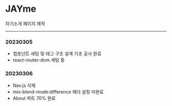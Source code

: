 # JAYme
자기소개 페이지 제작

***

### 20230305
* 컴포넌트 세팅 및 태그 구조 설계 기초 공사 완료
* react-router-dom 세팅 중

### 20230306
* Nav.js 삭제
* mix-blend-mode:difference 헤더 설정 미완료
* About 파트 70% 완료
